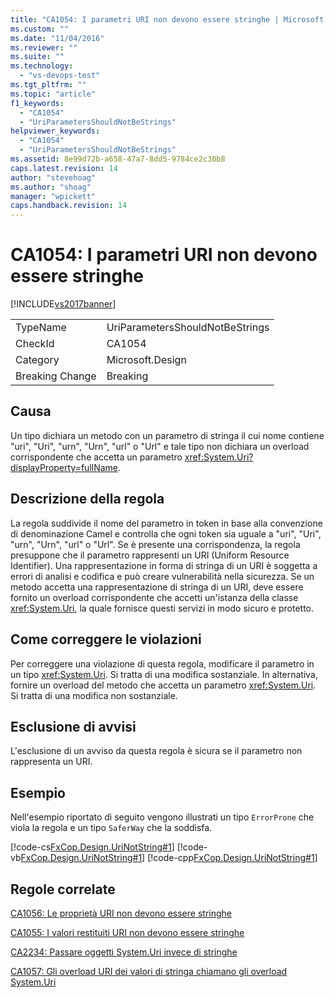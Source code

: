 ```yaml
---
title: "CA1054: I parametri URI non devono essere stringhe | Microsoft Docs"
ms.custom: ""
ms.date: "11/04/2016"
ms.reviewer: ""
ms.suite: ""
ms.technology: 
  - "vs-devops-test"
ms.tgt_pltfrm: ""
ms.topic: "article"
f1_keywords: 
  - "CA1054"
  - "UriParametersShouldNotBeStrings"
helpviewer_keywords: 
  - "CA1054"
  - "UriParametersShouldNotBeStrings"
ms.assetid: 8e99d72b-a658-47a7-8dd5-9784ce2c30b8
caps.latest.revision: 14
author: "stevehoag"
ms.author: "shoag"
manager: "wpickett"
caps.handback.revision: 14
---
```

# CA1054: I parametri URI non devono essere stringhe
[!INCLUDE[vs2017banner](../code-quality/includes/vs2017banner.md)]

|||  
|-|-|  
|TypeName|UriParametersShouldNotBeStrings|  
|CheckId|CA1054|  
|Category|Microsoft.Design|  
|Breaking Change|Breaking|  
  
## Causa  
 Un tipo dichiara un metodo con un parametro di stringa il cui nome contiene "uri", "Uri", "urn", "Urn", "url" o "Url" e tale tipo non dichiara un overload corrispondente che accetta un parametro <xref:System.Uri?displayProperty=fullName>.  
  
## Descrizione della regola  
 La regola suddivide il nome del parametro in token in base alla convenzione di denominazione Camel e controlla che ogni token sia uguale a "uri", "Uri", "urn", "Urn", "url" o "Url".  Se è presente una corrispondenza, la regola presuppone che il parametro rappresenti un URI \(Uniform Resource Identifier\).  Una rappresentazione in forma di stringa di un URI è soggetta a errori di analisi e codifica e può creare vulnerabilità nella sicurezza.  Se un metodo accetta una rappresentazione di stringa di un URI, deve essere fornito un overload corrispondente che accetti un'istanza della classe <xref:System.Uri>, la quale fornisce questi servizi in modo sicuro e protetto.  
  
## Come correggere le violazioni  
 Per correggere una violazione di questa regola, modificare il parametro in un tipo <xref:System.Uri>. Si tratta di una modifica sostanziale.  In alternativa, fornire un overload del metodo che accetta un parametro <xref:System.Uri>. Si tratta di una modifica non sostanziale.  
  
## Esclusione di avvisi  
 L'esclusione di un avviso da questa regola è sicura se il parametro non rappresenta un URI.  
  
## Esempio  
 Nell'esempio riportato di seguito vengono illustrati un tipo `ErrorProne` che viola la regola e un tipo `SaferWay` che la soddisfa.  
  
 [!code-cs[FxCop.Design.UriNotString#1](../code-quality/codesnippet/CSharp/ca1054-uri-parameters-should-not-be-strings_1.cs)]
 [!code-vb[FxCop.Design.UriNotString#1](../code-quality/codesnippet/VisualBasic/ca1054-uri-parameters-should-not-be-strings_1.vb)]
 [!code-cpp[FxCop.Design.UriNotString#1](../code-quality/codesnippet/CPP/ca1054-uri-parameters-should-not-be-strings_1.cpp)]  
  
## Regole correlate  
 [CA1056: Le proprietà URI non devono essere stringhe](../code-quality/ca1056-uri-properties-should-not-be-strings.md)  
  
 [CA1055: I valori restituiti URI non devono essere stringhe](../code-quality/ca1055-uri-return-values-should-not-be-strings.md)  
  
 [CA2234: Passare oggetti System.Uri invece di stringhe](../code-quality/ca2234-pass-system-uri-objects-instead-of-strings.md)  
  
 [CA1057: Gli overload URI dei valori di stringa chiamano gli overload System.Uri](../code-quality/ca1057-string-uri-overloads-call-system-uri-overloads.md)